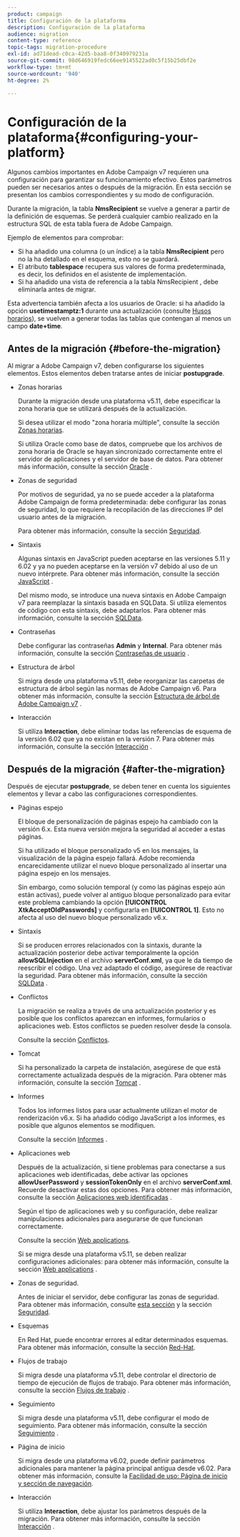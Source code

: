 ```yaml
---
product: campaign
title: Configuración de la plataforma
description: Configuración de la plataforma
audience: migration
content-type: reference
topic-tags: migration-procedure
exl-id: ad71dead-c0ca-42d5-baa8-0f340979231a
source-git-commit: 98d646919fedc66ee9145522ad0c5f15b25dbf2e
workflow-type: tm+mt
source-wordcount: '940'
ht-degree: 2%

---
```


# Configuración de la plataforma{#configuring-your-platform}

Algunos cambios importantes en Adobe Campaign v7 requieren una configuración para garantizar su funcionamiento efectivo. Estos parámetros pueden ser necesarios antes o después de la migración. En esta sección se presentan los cambios correspondientes y su modo de configuración.

Durante la migración, la tabla **NmsRecipient** se vuelve a generar a partir de la definición de esquemas. Se perderá cualquier cambio realizado en la estructura SQL de esta tabla fuera de Adobe Campaign.

Ejemplo de elementos para comprobar:

* Si ha añadido una columna (o un índice) a la tabla **NmsRecipient** pero no la ha detallado en el esquema, esto no se guardará.
* El atributo **tablespace** recupera sus valores de forma predeterminada, es decir, los definidos en el asistente de implementación.
* Si ha añadido una vista de referencia a la tabla NmsRecipient , debe eliminarla antes de migrar.

Esta advertencia también afecta a los usuarios de Oracle: si ha añadido la opción **usetimestamptz:1** durante una actualización (consulte [Husos horarios](../../migration/using/general-configurations.md#time-zones)), se vuelven a generar todas las tablas que contengan al menos un campo **date+time**.

## Antes de la migración {#before-the-migration}

Al migrar a Adobe Campaign v7, deben configurarse los siguientes elementos. Estos elementos deben tratarse antes de iniciar **postupgrade**.

* Zonas horarias

   Durante la migración desde una plataforma v5.11, debe especificar la zona horaria que se utilizará después de la actualización.

   Si desea utilizar el modo &quot;zona horaria múltiple&quot;, consulte la sección [Zonas horarias](../../migration/using/general-configurations.md#time-zones).

   Si utiliza Oracle como base de datos, compruebe que los archivos de zona horaria de Oracle se hayan sincronizado correctamente entre el servidor de aplicaciones y el servidor de base de datos. Para obtener más información, consulte la sección [Oracle](../../migration/using/general-configurations.md#oracle) .

* Zonas de seguridad

   Por motivos de seguridad, ya no se puede acceder a la plataforma Adobe Campaign de forma predeterminada: debe configurar las zonas de seguridad, lo que requiere la recopilación de las direcciones IP del usuario antes de la migración.

   Para obtener más información, consulte la sección [Seguridad](../../migration/using/general-configurations.md#security).

* Sintaxis

   Algunas sintaxis en JavaScript pueden aceptarse en las versiones 5.11 y 6.02 y ya no pueden aceptarse en la versión v7 debido al uso de un nuevo intérprete. Para obtener más información, consulte la sección [JavaScript](../../migration/using/general-configurations.md#javascript) .

   Del mismo modo, se introduce una nueva sintaxis en Adobe Campaign v7 para reemplazar la sintaxis basada en SQLData. Si utiliza elementos de código con esta sintaxis, debe adaptarlos. Para obtener más información, consulte la sección [SQLData](../../migration/using/general-configurations.md#sqldata).

* Contraseñas

   Debe configurar las contraseñas **Admin** y **Internal**. Para obtener más información, consulte la sección [Contraseñas de usuario](../../migration/using/before-starting-migration.md#user-passwords) .

* Estructura de árbol

   Si migra desde una plataforma v5.11, debe reorganizar las carpetas de estructura de árbol según las normas de Adobe Campaign v6. Para obtener más información, consulte la sección [Estructura de árbol de Adobe Campaign v7](../../migration/using/specific-configurations-in-v5-11.md#campaign-vseven-tree-structure) .

* Interacción

   Si utiliza **Interaction**, debe eliminar todas las referencias de esquema de la versión 6.02 que ya no existan en la versión 7. Para obtener más información, consulte la sección [Interacción](../../migration/using/general-configurations.md#interaction) .

## Después de la migración {#after-the-migration}

Después de ejecutar **postupgrade**, se deben tener en cuenta los siguientes elementos y llevar a cabo las configuraciones correspondientes.

* Páginas espejo

   El bloque de personalización de páginas espejo ha cambiado con la versión 6.x. Esta nueva versión mejora la seguridad al acceder a estas páginas.

   Si ha utilizado el bloque personalizado v5 en los mensajes, la visualización de la página espejo fallará. Adobe recomienda encarecidamente utilizar el nuevo bloque personalizado al insertar una página espejo en los mensajes.

   Sin embargo, como solución temporal (y como las páginas espejo aún están activas), puede volver al antiguo bloque personalizado para evitar este problema cambiando la opción **[!UICONTROL XtkAcceptOldPasswords]** y configurarla en **[!UICONTROL 1]**. Esto no afecta al uso del nuevo bloque personalizado v6.x.

* Sintaxis

   Si se producen errores relacionados con la sintaxis, durante la actualización posterior debe activar temporalmente la opción **allowSQLInjection** en el archivo **serverConf.xml**, ya que le da tiempo de reescribir el código. Una vez adaptado el código, asegúrese de reactivar la seguridad. Para obtener más información, consulte la sección [SQLData](../../migration/using/general-configurations.md#sqldata) .

* Conflictos

   La migración se realiza a través de una actualización posterior y es posible que los conflictos aparezcan en informes, formularios o aplicaciones web. Estos conflictos se pueden resolver desde la consola.

   Consulte la sección [Conflictos](../../migration/using/general-configurations.md#conflicts).

* Tomcat

   Si ha personalizado la carpeta de instalación, asegúrese de que está correctamente actualizada después de la migración. Para obtener más información, consulte la sección [Tomcat](../../migration/using/general-configurations.md#tomcat) .

* Informes

   Todos los informes listos para usar actualmente utilizan el motor de renderización v6.x. Si ha añadido código JavaScript a los informes, es posible que algunos elementos se modifiquen.

   Consulte la sección [Informes](../../migration/using/general-configurations.md#reports) .

* Aplicaciones web

   Después de la actualización, si tiene problemas para conectarse a sus aplicaciones web identificadas, debe activar las opciones **allowUserPassword** y **sessionTokenOnly** en el archivo **serverConf.xml**. Recuerde desactivar estas dos opciones. Para obtener más información, consulte la sección [Aplicaciones web identificadas](../../migration/using/general-configurations.md#identified-web-applications) .

   Según el tipo de aplicaciones web y su configuración, debe realizar manipulaciones adicionales para asegurarse de que funcionan correctamente.

   Consulte la sección [Web applications](../../migration/using/general-configurations.md#web-applications).

   Si se migra desde una plataforma v5.11, se deben realizar configuraciones adicionales: para obtener más información, consulte la sección [Web applications](../../migration/using/specific-configurations-in-v5-11.md#web-applications) .

* Zonas de seguridad.

   Antes de iniciar el servidor, debe configurar las zonas de seguridad. Para obtener más información, consulte [esta sección](../../installation/using/security-zones.md) y la sección [Seguridad](../../migration/using/general-configurations.md#security).

* Esquemas

   En Red Hat, puede encontrar errores al editar determinados esquemas. Para obtener más información, consulte la sección [Red-Hat](../../migration/using/general-configurations.md#red-hat).

* Flujos de trabajo

   Si migra desde una plataforma v5.11, debe controlar el directorio de tiempo de ejecución de flujos de trabajo. Para obtener más información, consulte la sección [Flujos de trabajo](../../migration/using/specific-configurations-in-v5-11.md#workflows) .

* Seguimiento

   Si migra desde una plataforma v5.11, debe configurar el modo de seguimiento. Para obtener más información, consulte la sección [Seguimiento](../../migration/using/specific-configurations-in-v5-11.md#tracking) .

* Página de inicio

   Si migra desde una plataforma v6.02, puede definir parámetros adicionales para mantener la página principal antigua desde v6.02. Para obtener más información, consulte la [Facilidad de uso: Página de inicio y sección de navegación](../../migration/using/specific-configurations-in-v6-02.md#user-friendliness--home-page-and-navigation).

* Interacción

   Si utiliza **Interaction**, debe ajustar los parámetros después de la migración. Para obtener más información, consulte la sección [Interacción](../../migration/using/general-configurations.md#interaction) .
